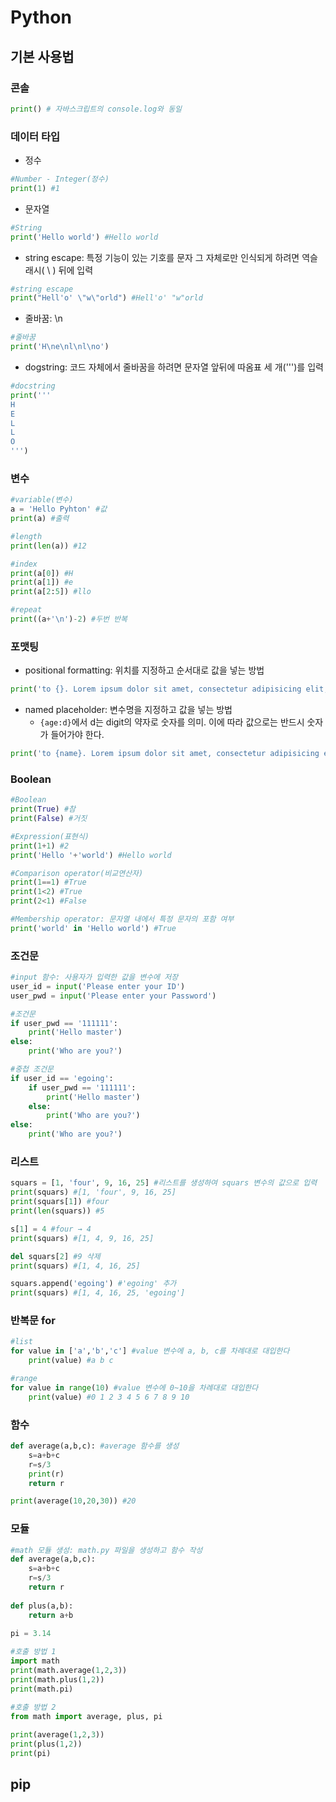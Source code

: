 # Python
## 기본 사용법
### 콘솔
```python
print() # 자바스크립트의 console.log와 동일
```

### 데이터 타입
- 정수
```python
#Number - Integer(정수)
print(1) #1
```

- 문자열
```python
#String
print('Hello world') #Hello world
```

- string escape: 특정 기능이 있는 기호를 문자 그 자체로만 인식되게 하려면 역슬래시( \ ) 뒤에 입력
```python
#string escape
print("Hell'o' \"w\"orld") #Hell'o' "w"orld
```

- 줄바꿈: \n
```python
#줄바꿈
print('H\ne\nl\nl\no') 
```

- dogstring: 코드 자체에서 줄바꿈을 하려면 문자열 앞뒤에 따옴표 세 개(''')를 입력
```python
#docstring
print('''
H
E
L
L
O
''')
```

### 변수
```python
#variable(변수)
a = 'Hello Pyhton' #값
print(a) #출력

#length
print(len(a)) #12

#index
print(a[0]) #H
print(a[1]) #e
print(a[2:5]) #llo

#repeat
print((a+'\n')-2) #두번 반복
```

### 포맷팅
- positional formatting: 위치를 지정하고 순서대로 값을 넣는 방법
```python
print('to {}. Lorem ipsum dolor sit amet, consectetur adipisicing elit, sed do eiusmod tempor incididunt ut labore et dolore magna aliqua. Ut enim ad minim apple veniam, quis nostrud exercitation ullamco laboris nisi ut aliquip ex ea commodo consequat. {} Duis aute irure dolor in {} reprehenderit apple computer in voluptate velit esse cillum dolore eu fugiat nulla pariatur. Excepteur sint occaecat cupidatat non proident, sunt in culpa qui {} officia deserunt mollit anim id est laborum.'.format('egoing', 12, 'egoing', 'egoing'))
```

- named placeholder: 변수명을 지정하고 값을 넣는 방법
  - `{age:d}`에서 d는 digit의 약자로 숫자를 의미. 이에 따라 값으로는 반드시 숫자가 들어가야 한다. 
```python
print('to {name}. Lorem ipsum dolor sit amet, consectetur adipisicing elit, sed do eiusmod tempor incididunt ut labore et dolore magna aliqua. Ut enim ad minim apple veniam, quis nostrud exercitation ullamco laboris nisi ut aliquip ex ea commodo consequat. {age:d} Duis aute irure dolor in {name} reprehenderit apple computer in voluptate velit esse cillum dolore eu fugiat nulla pariatur. Excepteur sint occaecat cupidatat non proident, sunt in culpa qui {name} officia deserunt mollit anim id est laborum.'.format(name='egoing', age=12))
```

### Boolean
``` python
#Boolean
print(True) #참
print(False) #거짓

#Expression(표현식)
print(1+1) #2
print('Hello '+'world') #Hello world

#Comparison operator(비교연산자)
print(1==1) #True
print(1<2) #True
print(2<1) #False

#Membership operator: 문자열 내에서 특정 문자의 포함 여부 
print('world' in 'Hello world') #True
```

### 조건문
```python
#input 함수: 사용자가 입력한 값을 변수에 저장
user_id = input('Please enter your ID') 
user_pwd = input('Please enter your Password')

#조건문
if user_pwd == '111111':
    print('Hello master')
else:
    print('Who are you?')

#중첩 조건문
if user_id == 'egoing':
    if user_pwd == '111111':
        print('Hello master')
    else:
        print('Who are you?')
else:
    print('Who are you?')
```

### 리스트
```python
squars = [1, 'four', 9, 16, 25] #리스트를 생성하여 squars 변수의 값으로 입력
print(squars) #[1, 'four', 9, 16, 25]
print(squars[1]) #four
print(len(squars)) #5

s[1] = 4 #four → 4
print(squars) #[1, 4, 9, 16, 25]

del squars[2] #9 삭제
print(squars) #[1, 4, 16, 25]

squars.append('egoing') #'egoing' 추가
print(squars) #[1, 4, 16, 25, 'egoing']
```

### 반복문 for
```python
#list 
for value in ['a','b','c'] #value 변수에 a, b, c를 차례대로 대입한다
    print(value) #a b c

#range
for value in range(10) #value 변수에 0~10을 차례대로 대입한다
    print(value) #0 1 2 3 4 5 6 7 8 9 10
```

### 함수
```python
def average(a,b,c): #average 함수를 생성
    s=a+b+c
    r=s/3
    print(r)
    return r

print(average(10,20,30)) #20
``` 

### 모듈
```python
#math 모듈 생성: math.py 파일을 생성하고 함수 작성
def average(a,b,c):
    s=a+b+c
    r=s/3
    return r
 
def plus(a,b):
    return a+b
 
pi = 3.14

#호출 방법 1
import math
print(math.average(1,2,3))
print(math.plus(1,2))
print(math.pi)

#호출 방법 2
from math import average, plus, pi
 
print(average(1,2,3))
print(plus(1,2))
print(pi)
```

## pip
### 